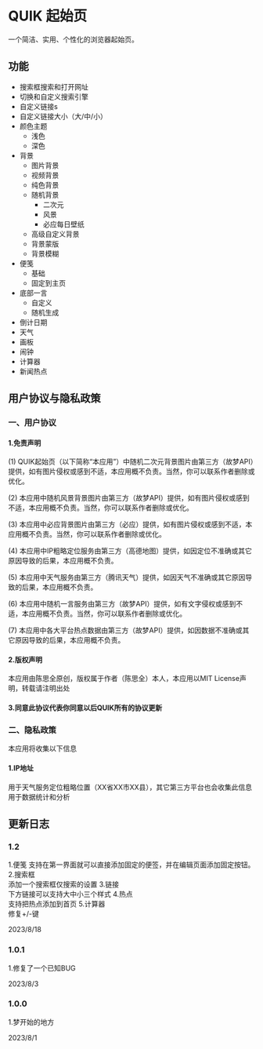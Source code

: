 # QUIK 起始页

一个简洁、实用、个性化的浏览器起始页。

## 功能

- 搜索框搜索和打开网址
- 切换和自定义搜索引擎
- 自定义链接s
- 自定义链接大小（大/中/小）
- 颜色主题
  - 浅色
  - 深色
- 背景
  - 图片背景
  - 视频背景
  - 纯色背景
  - 随机背景
    - 二次元
    - 风景
    - 必应每日壁纸
  - 高级自定义背景
  - 背景蒙版
  - 背景模糊
- 便笺
  - 基础
  - 固定到主页
- 底部一言
  - 自定义
  - 随机生成
- 倒计日期
- 天气
- 画板
- 闹钟
- 计算器
- 新闻热点

## 用户协议与隐私政策

### 一、用户协议

#### 1.免责声明

(1) QUIK起始页（以下简称“本应用”）中随机二次元背景图片由第三方（故梦API）提供，如有图片侵权或感到不适，本应用概不负责。当然，你可以联系作者删除或优化。

(2) 本应用中随机风景背景图片由第三方（故梦API）提供，如有图片侵权或感到不适，本应用概不负责。当然，你可以联系作者删除或优化。

(3) 本应用中必应背景图片由第三方（必应）提供，如有图片侵权或感到不适，本应用概不负责。当然，你可以联系作者删除或优化。

(4) 本应用中IP粗略定位服务由第三方（高德地图）提供，如因定位不准确或其它原因导致的后果，本应用概不负责。

(5) 本应用中天气服务由第三方（腾讯天气）提供，如因天气不准确或其它原因导致的后果，本应用概不负责。

(6) 本应用中随机一言服务由第三方（故梦API）提供，如有文字侵权或感到不适，本应用概不负责。当然，你可以联系作者删除或优化。

(7) 本应用中各大平台热点数据由第三方（故梦API）提供，如因数据不准确或其它原因导致的后果，本应用概不负责。

#### 2.版权声明

本应用由陈思全原创，版权属于作者（陈思全）本人，本应用以MIT License声明，转载请注明出处

#### 3.同意此协议代表你同意以后QUIK所有的协议更新

### 二、隐私政策

本应用将收集以下信息
#### 1.IP地址

用于天气服务定位粗略位置（XX省XX市XX县），其它第三方平台也会收集此信息用于数据统计和分析

## 更新日志

### 1.2
1.便笺
支持在第一界面就可以直接添加固定的便签，并在编辑页面添加固定按钮。
2.搜索框<br>添加一个搜索框仅搜索的设置
3.链接<br>下方链接可以支持大中小三个样式
4.热点<br>支持把热点添加到首页
5.计算器<br>修复+/-键

2023/8/18
    
### 1.0.1
      
1.修复了一个已知BUG
      
2023/8/3
    
### 1.0.0

1.梦开始的地方
      
2023/8/1